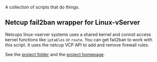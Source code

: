 A collection of scripts that do things.

Netcup fail2ban wrapper for Linux-vServer
-----------------------------------------
Netcups linux-vserver systems uses a shared kernel and connot access kernel functions like `iptables` or `route`. You can get fail2ban to work with this script. It uses the netcup VCP API to add and remove firewall rules.

See the [project folder](linux/fail2ban) and the [project homepage](http://anwendungsentwickler.ws/projekte/nc-firewall-api-script.html).

